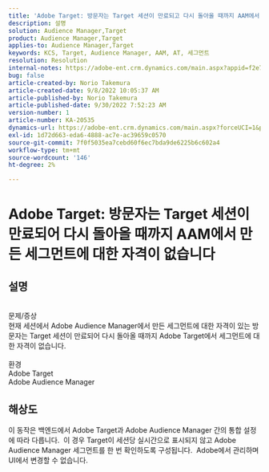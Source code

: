 ```yaml
---
title: 'Adobe Target: 방문자는 Target 세션이 만료되고 다시 돌아올 때까지 AAM에서 만든 세그먼트에 대한 자격이 없습니다.'
description: 설명
solution: Audience Manager,Target
product: Audience Manager,Target
applies-to: Audience Manager,Target
keywords: KCS, Target, Audience Manager, AAM, AT, 세그먼트
resolution: Resolution
internal-notes: https://adobe-ent.crm.dynamics.com/main.aspx?appid=f2e74f34-7119-ea11-a811-000d3a5936c5&forceUCI=1&newWindow=true&pagetype=entityrecord&etn=knowledgearticle&id=45e8e885-2b47-e911-a952-000d3a34ebb5
bug: false
article-created-by: Norio Takemura
article-created-date: 9/8/2022 10:05:37 AM
article-published-by: Norio Takemura
article-published-date: 9/30/2022 7:52:23 AM
version-number: 1
article-number: KA-20535
dynamics-url: https://adobe-ent.crm.dynamics.com/main.aspx?forceUCI=1&pagetype=entityrecord&etn=knowledgearticle&id=59671ac2-5d2f-ed11-9db1-002248086d3d
exl-id: 1d72d663-eda6-4888-ac7e-ac39659c0570
source-git-commit: 7f0f5035ea7cebd60f6ec7bda9de6225b6c602a4
workflow-type: tm+mt
source-wordcount: '146'
ht-degree: 2%

---
```


# Adobe Target: 방문자는 Target 세션이 만료되어 다시 돌아올 때까지 AAM에서 만든 세그먼트에 대한 자격이 없습니다

## 설명

<br>문제/증상<br>현재 세션에서 Adobe Audience Manager에서 만든 세그먼트에 대한 자격이 있는 방문자는 Target 세션이 만료되어 다시 돌아올 때까지 Adobe Target에서 세그먼트에 대한 자격이 없습니다.<br><br>환경<br>Adobe Target
<br>Adobe Audience Manager

## 해상도


이 동작은 백엔드에서 Adobe Target과 Adobe Audience Manager 간의 통합 설정에 따라 다릅니다.  이 경우 Target이 세션당 실시간으로 표시되지 않고 Adobe Audience Manager 세그먼트를 한 번 확인하도록 구성됩니다.  Adobe에서 관리하며 UI에서 변경할 수 없습니다.
